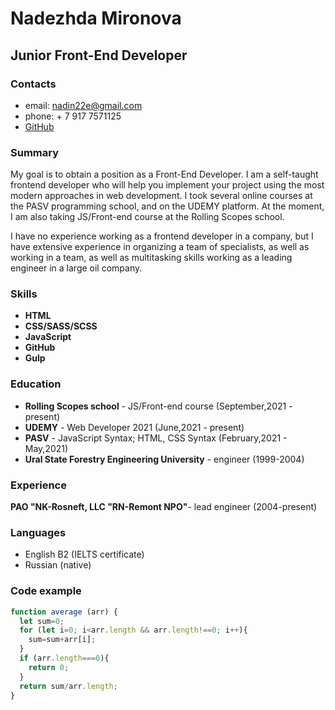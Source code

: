# Nadezhda Mironova
## Junior Front-End Developer

### Contacts
* email: nadin22e@gmail.com
* phone: + 7 917 7571125
* [GitHub](https://github.com/NadinMiro)

### Summary
My goal is to obtain a position as a Front-End Developer. I am a self-taught frontend developer who will help you implement your project using the most modern approaches in web development. I took several online courses at the PASV programming school, and on the UDEMY platform. At the moment, I am also taking JS/Front-end course at the Rolling Scopes school. 

I have no experience working as a frontend developer in a company, but I have extensive experience in organizing a team of specialists, as well as working in a team, as well as multitasking skills working as a leading engineer in a large oil company.

### Skills
* __HTML__
* __CSS/SASS/SCSS__
* __JavaScript__
* __GitHub__
* __Gulp__

### Education
* __Rolling Scopes school__ - JS/Front-end course (September,2021 - present)
* __UDEMY__ - Web Developer 2021 (June,2021 - present)
* __PASV__ - JavaScript Syntax; HTML, CSS Syntax (February,2021 - May,2021)
* __Ural State Forestry Engineering University__ - engineer (1999-2004)

### Experience
__PAO "NK-Rosneft, LLC "RN-Remont NPO"__- lead engineer (2004-present)

### Languages
* English B2 (IELTS certificate)
* Russian (native)

### Code example
```javaScript
function average (arr) {
  let sum=0;
  for (let i=0; i<arr.length && arr.length!==0; i++){
    sum=sum+arr[i];
  }
  if (arr.length===0){
    return 0;
  }
  return sum/arr.length;
}
```